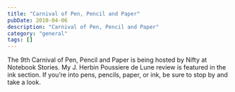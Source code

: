 ```yaml
---
title: "Carnival of Pen, Pencil and Paper"
pubDate: 2010-04-06
description: "Carnival of Pen, Pencil and Paper"
category: "general"
tags: []
---
```


The 9th Carnival of Pen, Pencil and Paper is being hosted by Nifty at Notebook Stories. My J. Herbin Poussiere de Lune review is featured in the ink section. If you’re into pens, pencils, paper, or ink, be sure to stop by and take a look.
